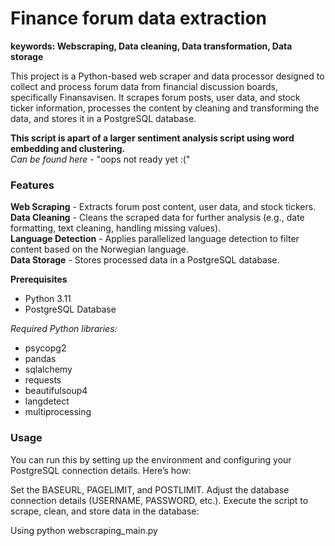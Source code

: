 
# Finance forum data extraction

**keywords: Webscraping, Data cleaning, Data transformation, Data storage**

This project is a Python-based web scraper and data processor designed to collect and process forum data from financial discussion boards, specifically Finansavisen. It scrapes forum posts, user data, and stock ticker information, processes the content by cleaning and transforming the data, and stores it in a PostgreSQL database.

**This script is apart of a larger sentiment analysis script using word embedding and clustering.**\
*Can be found here* - "oops not ready yet :("

### Features
**Web Scraping** - Extracts forum post content, user data, and stock tickers.\
**Data Cleaning** - Cleans the scraped data for further analysis (e.g., date formatting, text cleaning, handling missing values).\
**Language Detection** - Applies parallelized language detection to filter content based on the Norwegian language.\
**Data Storage** - Stores processed data in a PostgreSQL database.


**Prerequisites**
- Python 3.11
- PostgreSQL Database

*Required Python libraries:*
- psycopg2
- pandas
- sqlalchemy
- requests
- beautifulsoup4
- langdetect
- multiprocessing


### Usage

You can run this by setting up the environment and configuring your PostgreSQL connection details. Here’s how:

Set the BASEURL, PAGELIMIT, and POSTLIMIT.
Adjust the database connection details (USERNAME, PASSWORD, etc.).
Execute the script to scrape, clean, and store data in the database:

Using python webscraping_main.py